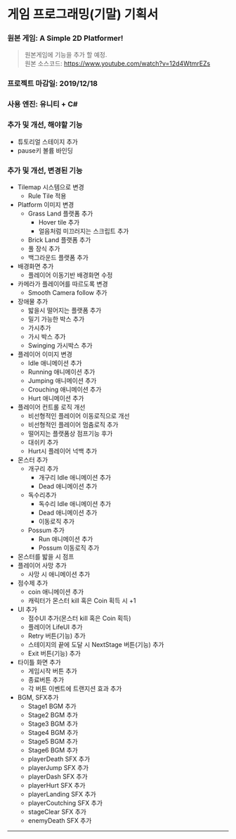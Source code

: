 ﻿# __게임 프로그래밍(기말) 기획서__

### __원본 게임__: A Simple 2D Platformer!
> 원본게임에 기능을 추가 할 예정.<br/>
> 원본 소스코드: https://www.youtube.com/watch?v=12d4WtmrEZs

### __프로젝트 마감일__: 2019/12/18

### __사용 엔진__: 유니티 + C#

### __추가 및 개선, 해야할 기능__
  * 튜토리얼 스테이지 추가
  * pause키 볼륨 바인딩

### __추가 및 개선, 변경된 기능__
  * Tilemap 시스템으로 변경
    * Rule Tile 적용
  * Platform 이미지 변경
    * Grass Land 플랫폼 추가
      * Hover tile 추가
      * 얼음처럼 미끄러지는 스크립트 추가
    * Brick Land 플랫폼 추가
    * 풀 장식 추가
    * 백그라운드 플랫폼 추가
  * 배경화면 추가
    * 플레이어 이동기반 배경화면 수정
  * 카메라가 플레이어를 따르도록 변경
    * Smooth Camera follow 추가
  * 장애물 추가
    * 밟을시 떨어지는 플랫폼 추가
    * 밀기 가능한 박스 추가
    * 가시추가
    * 가시 박스 추가
    * Swinging 가시박스 추가
  * 플레이어 이미지 변경
    * Idle 애니메이션 추가
    * Running 애니메이션 추가
    * Jumping  애니메이션 추가
    * Crouching  애니메이션 추가
    * Hurt 애니메이션 추가
  * 플레이어 컨트롤 로직 개선
    * 비선형적인 플레이어 이동로직으로 개선
    * 비선형적인 플레이어 멈춤로직 추가
    * 떨어지는 플랫폼상 점프기능 후가
    * 대쉬키 추가
    * Hurt시 플레이어 넉백 추가
  * 몬스터 추가
    * 개구리 추가
      * 개구리 Idle 애니메이션 추가
      * Dead 애니메이션 추가
    * 독수리추가
      * 독수리 Idle 애니메이션 추가
      * Dead 애니메이션 추가
      * 이동로직 추가
    * Possum 추가
      * Run 애니메이션 추가
      * Possum 이동로직 추가
  * 몬스터를 밟을 시 점프
  * 플레이어 사망 추가
	* 사망 시 애니메이션 추가
  * 점수제 추가
	* coin 애니메이션 추가
	* 캐릭터가 몬스터 kill 혹은 Coin 획득 시 +1
  * UI 추가
	* 점수UI 추가(몬스터 kill 혹은 Coin 획득)
	* 플레이어 LifeUI 추가
	* Retry 버튼(기능) 추가
	* 스테이지의 끝에 도달 시 NextStage 버튼(기능) 추가
	* Exit 버튼(기능) 추가
  * 타이틀 화면 추가
    * 게임시작 버튼 추가
    * 종료버튼 추가
    * 각 버튼 이벤트에 트랜지션 효과 추가
  * BGM, SFX추가
    * Stage1 BGM 추가
    * Stage2 BGM 추가
    * Stage3 BGM 추가
    * Stage4 BGM 추가
    * Stage5 BGM 추가
    * Stage6 BGM 추가
    * playerDeath SFX 추가
    * playerJump  SFX 추가
    * playerDash  SFX 추가
    * playerHurt  SFX 추가
    * playerLanding  SFX 추가
    * playerCoutching  SFX 추가
    * stageClear  SFX 추가
    * enemyDeath  SFX 추가
-----------------


